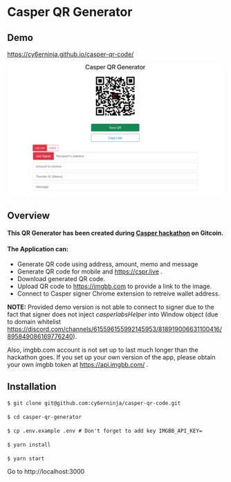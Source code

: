 # Casper QR Generator

## Demo
https://cy6erninja.github.io/casper-qr-code/

![Casper QR Generator](/overview.png "Casper QR Generator")

## Overview
#### This QR Generator has been created during [Casper hackathon](https://gitcoin.co/issue/casper-network/gitcoin-hackathon/28/100026610) on Gitcoin.
#### The Application can:
- Generate QR code using address, amount, memo and message
- Generate QR code for mobile and https://cspr.live .
- Download generated QR code.
- Upload QR code to https://imgbb.com to provide a link to the image.
- Connect to Casper signer Chrome extension to retreive wallet address.

**NOTE:** Provided demo version is not able to connect to signer due to the fact that signer does not inject *casperlabsHelper* into Window object (due to domain whitelist https://discord.com/channels/615596155992145953/818919006631100416/895849086169776240).

Also, imgbb.com account is not set up to last much longer than the hackathon goes. If you set up your own version of the app, please obtain your own imgbb token at https://api.imgbb.com/ .

## Installation

```
$ git clone git@github.com:cy6erninja/casper-qr-code.git

$ cd casper-qr-generator

$ cp .env.example .env # Don't forget to add key IMGBB_API_KEY=

$ yarn install

$ yarn start
```

Go to http://localhost:3000

